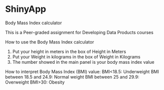 # ShinyApp
Body Mass Index calculator

This is a Peer-graded assignment for Developing Data Products courses

How to use the Body Mass Index calculator
1. Put your height in meters in the box of Height in Meters
2. Put your Weight in kilograms in the box of Weight in Kilograms
3. The number showed in the main panel is your body mass index value

How to interpret Body Mass Index (BMI) value:
BMI<18.5: Underweight
BMI between 18.5 and 24.9: Normal weight
BMI between 25 and 29.9: Overweight
BMI>30: Obesity
